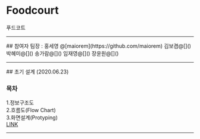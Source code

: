 # Foodcourt
푸드코트
<hr />
## 참여자
팀장 : 홍세영 @[maiorem](https://github.com/maiorem)    
김보겸@[]()    
박혜미@[]()    
송가람@[]()    
임재영@[]()    
장윤원@[]()    

<hr />
## 초기 설계 (2020.06.23)

### 목차    
1.정보구조도    
2.흐름도(Flow Chart)    
3.화면설계(Protyping)      
[LINK](https://docs.google.com/presentation/d/1tGW3FN7Fhg7YrkYtzW3r9yU50X8Cjuh64WsNs_I8nLU/edit#slide=id.g895759a2e8_0_260)

<hr />
